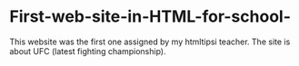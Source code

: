 # First-web-site-in-HTML-for-school-
This website was the first one assigned by my htmltipsi teacher. The site is about UFC (latest fighting championship).
